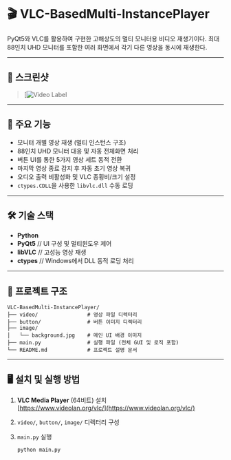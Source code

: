 # 🎬 VLC-BasedMulti-InstancePlayer

PyQt5와 VLC를 활용하여 구현한 고해상도의 멀티 모니터용 비디오 재생기이다. 최대 88인치 UHD 모니터를 포함한 여러 화면에서 각기 다른 영상을 동시에 재생한다.

---
## 📸 스크린샷

> [![Video Label](https://www.youtube.com/watch?v=gkz1PFBG4NE)

---

## 📌 주요 기능

- 모니터 개별 영상 재생 (멀티 인스턴스 구조)
- 88인치 UHD 모니터 대응 및 자동 전체화면 처리
- 버튼 UI를 통한 5가지 영상 세트 동적 전환
- 마지막 영상 종료 감지 후 자동 초기 영상 복귀
- 오디오 출력 비활성화 및 VLC 종횡비/크기 설정
- `ctypes.CDLL`을 사용한 `libvlc.dll` 수동 로딩

---

## 🛠 기술 스택

- **Python**
- **PyQt5** // UI 구성 및 멀티윈도우 제어
- **libVLC** // 고성능 영상 재생
- **ctypes** // Windows에서 DLL 동적 로딩 처리

---

## 📁 프로젝트 구조

```
VLC-BasedMulti-InstancePlayer/
├── video/                # 영상 파일 디렉터리
├── button/               # 버튼 이미지 디렉터리
├── image/
│   └── background.jpg    # 메인 UI 배경 이미지
├── main.py               # 실행 파일 (전체 GUI 및 로직 포함)
└── README.md             # 프로젝트 설명 문서
```

---

## 🖥️ 설치 및 실행 방법

1. **VLC Media Player** (64비트) 설치  
   [https://www.videolan.org/vlc/](https://www.videolan.org/vlc/)

2. `video/`, `button/`, `image/` 디렉터리 구성

3. `main.py` 실행  
   ```bash
   python main.py
   ```
